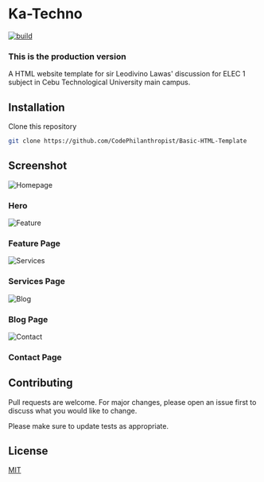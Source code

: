 
# Ka-Techno 
[![build](https://img.shields.io/badge/build-passing-green.svg)
](https://github.com/CodePhilanthropist/Basic-HTML-Template) 


### This is the production version
A HTML website template for sir Leodivino Lawas' discussion for ELEC 1 subject in Cebu Technological University main campus.

## Installation

Clone this repository

```bash
git clone https://github.com/CodePhilanthropist/Basic-HTML-Template
```

## Screenshot
![Homepage](https://i.imgur.com/wNMEJEf.png)
### Hero

![Feature](https://i.imgur.com/GuNsHRz.png)
### Feature Page

![Services](https://i.imgur.com/bLjtPXx.png)
### Services Page

![Blog](https://i.imgur.com/atuWetz.png)
### Blog Page

![Contact](https://i.imgur.com/0solVzl.png)
### Contact Page




## Contributing
Pull requests are welcome. For major changes, please open an issue first to discuss what you would like to change.

Please make sure to update tests as appropriate.

## License
[MIT](https://choosealicense.com/licenses/mit/)
